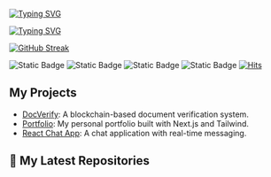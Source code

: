 [![Typing SVG](https://readme-typing-svg.demolab.com?font=Fira+Code&duration=01&pause=1000&color=5D58F7&center=true&width=480&lines=Abdullah+Zahid)](https://git.io/typing-svg)

[![Typing SVG](https://readme-typing-svg.demolab.com?font=Fira+Code&duration=3000&pause=1000&center=true&width=480&lines=Full-stack+Web+and+Blockchain+developer;Solidity+Smart+Contract+Developer;React+Web+Developer)](https://git.io/typing-svg)

[![GitHub Streak](https://streak-stats.demolab.com?user=spades02&theme=meta-dark&border_radius=9)](https://git.io/streak-stats)

![Static Badge](https://img.shields.io/badge/smart_contract-solidity-red)
![Static Badge](https://img.shields.io/badge/ethereum-blockchain-blue)
![Static Badge](https://img.shields.io/badge/mern-stack-green)
![Static Badge](https://img.shields.io/badge/next_js-framework-purple)
[![Hits](https://hits.sh/github.com/spades02.svg)](https://hits.sh/github.com/spades02/)


## My Projects

- [DocVerify](https://github.com/spades02/docverify): A blockchain-based document verification system.
- [Portfolio](https://github.com/spades02/portfolio): My personal portfolio built with Next.js and Tailwind.
- [React Chat App](https://github.com/spades02/react-chat-app): A chat application with real-time messaging.


## 📂 My Latest Repositories
<!-- REPO-LIST:START -->
<!-- REPO-LIST:END -->
